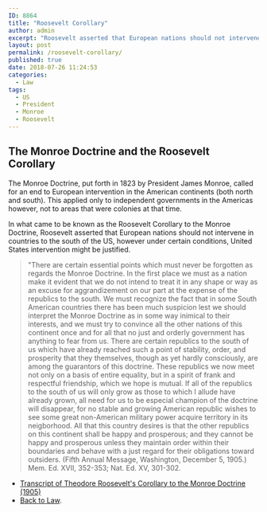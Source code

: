 ```yaml
---
ID: 8864
title: "Roosevelt Corollary"
author: admin
excerpt: "Roosevelt asserted that European nations should not intervene in countries to the south of the US, however under certain conditions, United States intervention might be justified."
layout: post
permalink: /roosevelt-corollary/
published: true
date: 2018-07-26 11:24:53
categories:
  - Law
tags:
  - US
  - President
  - Monroe
  - Roosevelt
---
```

## The Monroe Doctrine and the Roosevelt Corollary
The Monroe Doctrine, put forth in 1823 by President James Monroe, called for an end to European intervention in the American continents (both north and south). This applied only to independent governments in the Americas however, not to areas that were colonies at that time.

In what came to be known as the Roosevelt Corollary to the Monroe Doctrine, Roosevelt asserted that European nations should not intervene in countries to the south of the US, however under certain conditions, United States intervention might be justified.

> "There are certain essential points which must never be forgotten as regards the Monroe Doctrine. In the first place we must as a nation make it evident that we do not intend to treat it in any shape or way as an excuse for aggrandizement on our part at the expense of the republics to the south. We must recognize the fact that in some South American countries there has been much suspicion lest we should interpret the Monroe Doctrine as in some way inimical to their interests, and we must try to convince all the other nations of this continent once and for all that no just and orderly government has anything to fear from us. There are certain republics to the south of us which have already reached such a point of stability, order, and prosperity that they themselves, though as yet hardly consciously, are among the guarantors of this doctrine. These republics we now meet not only on a basis of entire equality, but in a spirit of frank and respectful friendship, which we hope is mutual. If all of the republics to the south of us will only grow as those to which I allude have already grown, all need for us to be especial champion of the doctrine will disappear, for no stable and growing American republic wishes to see some great non-American military power acquire territory in its neigborhood. All that this country desires is that the other republics on this continent shall be happy and prosperous; and they cannot be happy and prosperous unless they maintain order within their boundaries and behave with a just regard for their obligations toward outsiders. (Fifth Annual Message, Washington, December 5, 1905.) Mem. Ed. XVII, 352-353; Nat. Ed. XV, 301-302.

- [Transcript of Theodore Roosevelt's Corollary to the Monroe Doctrine (1905)](https://www.ourdocuments.gov/doc.php?flash=false&doc=56&page=transcript)
- [Back to Law](https://doctrineofdiscovery.org/law/).
